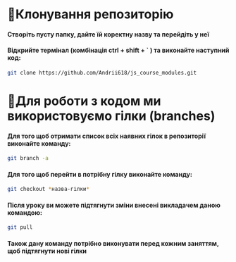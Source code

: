 # 📁Клонування репозиторію

#### Створіть пусту папку, дайте їй коректну назву та перейдіть у неї

#### Відкрийте термінал (комбінація ctrl + shift + ` ) та виконайте наступний код:

```sh
git clone https://github.com/Andrii618/js_course_modules.git
```

# 🌳Для роботи з кодом ми використовуємо гілки (branches)

#### Для того щоб отримати список всіх наявних гілок в репозиторії виконайте команду:

```sh
git branch -a
```

#### Для того щоб перейти в потрібну гілку виконайте команду:

```sh
git checkout *назва-гілки*
```

#### Після уроку ви можете підтягнути зміни внесені викладачем даною командою:

```sh
git pull
```

#### Також дану команду потрібно виконувати перед кожним заняттям, щоб підтягнути нові гілки

